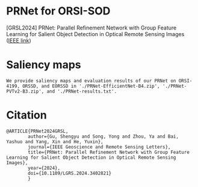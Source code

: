 # PRNet for ORSI-SOD
[GRSL2024] PRNet: Parallel Refinement Network with Group Feature Learning for Salient Object Detection in Optical Remote Sensing Images ([IEEE link](https://ieeexplore.ieee.org/document/10534273))

# Saliency maps
    We provide saliency maps and evaluation results of our PRNet on ORSI-4199, ORSSD, and EORSSD in './PRNet-EfficientNet-B4.zip', './PRNet-PVTv2-B3.zip', and './PRNet-results.txt'.

# Citation
    @ARTICLE{PRNet2024GRSL,
            author={Gu, Shengyu and Song, Yong and Zhou, Ya and Bai, Yashuo and Yang, Xin and He, Yuxin},
            journal={IEEE Geoscience and Remote Sensing Letters}, 
            title={PRNet: Parallel Refinement Network with Group Feature Learning for Salient Object Detection in Optical Remote Sensing Images}, 
            year={2024},
            doi={10.1109/LGRS.2024.3402821}
            }
